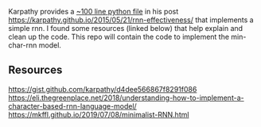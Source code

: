 Karpathy provides a [~100 line python file](https://gist.github.com/karpathy/d4dee566867f8291f086) in his post https://karpathy.github.io/2015/05/21/rnn-effectiveness/ that implements a simple rnn. I found some resources (linked below) that help explain and clean up the code. This repo will contain the code to implement the min-char-rnn model.

## Resources
https://gist.github.com/karpathy/d4dee566867f8291f086 
https://eli.thegreenplace.net/2018/understanding-how-to-implement-a-character-based-rnn-language-model/  
https://mkffl.github.io/2019/07/08/minimalist-RNN.html